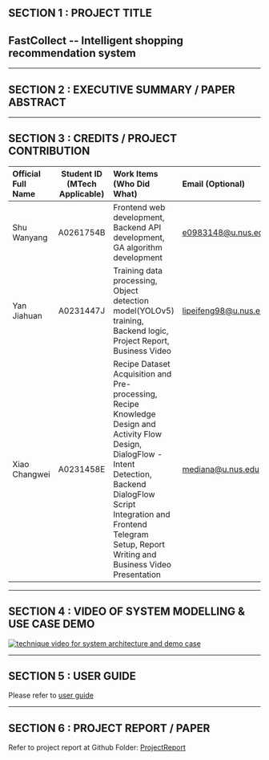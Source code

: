 
## SECTION 1 : PROJECT TITLE

## FastCollect -- Intelligent shopping recommendation system




---

## SECTION 2 : EXECUTIVE SUMMARY / PAPER ABSTRACT


---

## SECTION 3 : CREDITS / PROJECT CONTRIBUTION

| Official Full Name | Student ID (MTech Applicable) | Work Items (Who Did What)                                    | Email (Optional)      |
| :----------------- | :---------------------------: | :----------------------------------------------------------- | :-------------------- |
| Shu Wanyang        |           A0261754B           | Frontend web development, Backend API development, GA algorithm development | e0983148@u.nus.edu    |
| Yan Jiahuan         |           A0231447J           | Training data processing, Object detection model(YOLOv5) training, Backend logic, Project Report, Business Video | lipeifeng98@u.nus.edu |
| Xiao Changwei            |           A0231458E           | Recipe Dataset Acquisition and Pre-processing, Recipe Knowledge Design and Activity Flow Design, DialogFlow - Intent Detection, Backend DialogFlow Script Integration and Frontend Telegram Setup, Report Writing and Business Video Presentation | mediana@u.nus.edu     |

---

## SECTION 4 : VIDEO OF SYSTEM MODELLING & USE CASE DEMO

[![technique video for system architecture and demo case]()]()

---

## SECTION 5 : USER GUIDE

Please refer to [user guide]()

---

## SECTION 6 : PROJECT REPORT / PAPER

Refer to project report at Github Folder: [ProjectReport]()